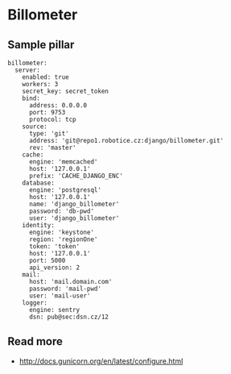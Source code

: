 
# Billometer

## Sample pillar

    billometer:
      server:
        enabled: true
        workers: 3
        secret_key: secret_token
        bind:
          address: 0.0.0.0
          port: 9753
          protocol: tcp
        source:
          type: 'git'
          address: 'git@repo1.robotice.cz:django/billometer.git'
          rev: 'master'
        cache:
          engine: 'memcached'
          host: '127.0.0.1'
          prefix: 'CACHE_DJANGO_ENC'
        database:
          engine: 'postgresql'
          host: '127.0.0.1'
          name: 'django_billometer'
          password: 'db-pwd'
          user: 'django_billometer'
        identity:
          engine: 'keystone'
          region: 'regionOne'
          token: 'token'
          host: '127.0.0.1'
          port: 5000
          api_version: 2
        mail:
          host: 'mail.domain.com'
          password: 'mail-pwd'
          user: 'mail-user'
        logger:
          engine: sentry
          dsn: pub@sec:dsn.cz/12

## Read more

* http://docs.gunicorn.org/en/latest/configure.html
